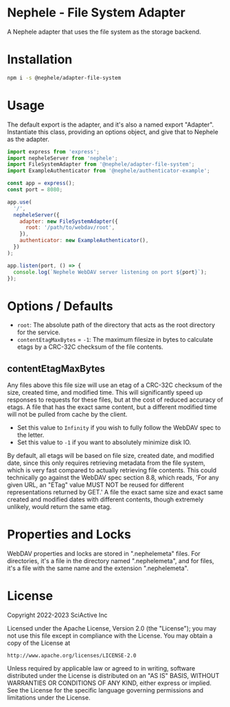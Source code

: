 # Nephele - File System Adapter

A Nephele adapter that uses the file system as the storage backend.

# Installation

```sh
npm i -s @nephele/adapter-file-system
```

# Usage

The default export is the adapter, and it's also a named export "Adapter". Instantiate this class, providing an options object, and give that to Nephele as the adapter.

```js
import express from 'express';
import nepheleServer from 'nephele';
import FileSystemAdapter from '@nephele/adapter-file-system';
import ExampleAuthenticator from '@nephele/authenticator-example';

const app = express();
const port = 8080;

app.use(
  '/',
  nepheleServer({
    adapter: new FileSystemAdapter({
      root: '/path/to/webdav/root',
    }),
    authenticator: new ExampleAuthenticator(),
  })
);

app.listen(port, () => {
  console.log(`Nephele WebDAV server listening on port ${port}`);
});
```

# Options / Defaults

- `root`: The absolute path of the directory that acts as the root directory for the service.
- `contentEtagMaxBytes` = `-1`: The maximum filesize in bytes to calculate etags by a CRC-32C checksum of the file contents.

## contentEtagMaxBytes

Any files above this file size will use an etag of a CRC-32C checksum of the size, created time, and modified time. This will significantly speed up responses to requests for these files, but at the cost of reduced accuracy of etags. A file that has the exact same content, but a different modified time will not be pulled from cache by the client.

- Set this value to `Infinity` if you wish to fully follow the WebDAV spec to the letter.
- Set this value to `-1` if you want to absolutely minimize disk IO.

By default, all etags will be based on file size, created date, and modified date, since this only requires retrieving metadata from the file system, which is very fast compared to actually retrieving file contents. This could technically go against the WebDAV spec section 8.8, which reads, 'For any given URL, an "ETag" value MUST NOT be reused for different representations returned by GET.' A file the exact same size and exact same created and modified dates with different contents, though extremely unlikely, would return the same etag.

# Properties and Locks

WebDAV properties and locks are stored in ".nephelemeta" files. For directories, it's a file in the directory named ".nephelemeta", and for files, it's a file with the same name and the extension ".nephelemeta".

# License

Copyright 2022-2023 SciActive Inc

Licensed under the Apache License, Version 2.0 (the "License");
you may not use this file except in compliance with the License.
You may obtain a copy of the License at

    http://www.apache.org/licenses/LICENSE-2.0

Unless required by applicable law or agreed to in writing, software
distributed under the License is distributed on an "AS IS" BASIS,
WITHOUT WARRANTIES OR CONDITIONS OF ANY KIND, either express or implied.
See the License for the specific language governing permissions and
limitations under the License.
